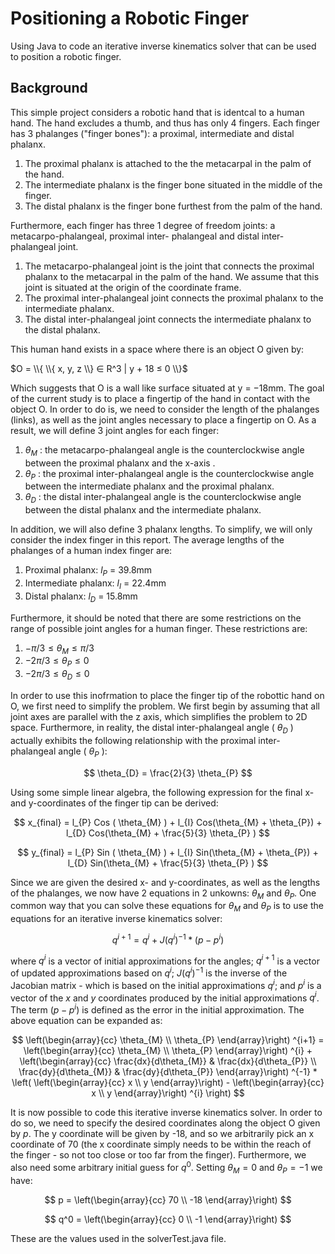 # Positioning a Robotic Finger

Using Java to code an iterative inverse kinematics solver that can be used to position a robotic finger. 

## Background

This simple project considers a robotic hand that is identcal to a human hand. The hand excludes a thumb, and thus has only 4 fingers. Each finger has 3 phalanges ("finger bones"): a proximal, intermediate and distal phalanx.
1. The proximal phalanx is attached to the the metacarpal in the palm of the hand. 
2. The intermediate phalanx is the finger bone situated in the middle of the finger. 
3. The distal phalanx is the finger bone furthest from the palm of the hand.

Furthermore, each finger has three 1 degree of freedom joints: a metacarpo-phalangeal, proximal inter- phalangeal and distal inter-phalangeal joint.
1. The metacarpo-phalangeal joint is the joint that connects the proximal phalanx to the metacarpal in the palm of the hand. We assume that this joint is situated at the origin of the coordinate frame.
2. The proximal inter-phalangeal joint connects the proximal phalanx to the intermediate phalanx.
3. The distal inter-phalangeal joint connects the intermediate phalanx to the distal phalanx.

This human hand exists in a space where there is an object O given by:

$O = \\{ \\{ x, y, z \\} ∈ R^3 | y + 18 ≤ 0 \\}$

Which suggests that O is a wall like surface situated at y = −18mm. The goal of the current study is to place a fingertip of the hand in contact with the object O. In order to do is, we need to consider the length of the phalanges (links), as well as the joint angles necessary to place a fingertip on O. As a result, we will define 3 joint angles for each finger:

1. $θ_M$ : the metacarpo-phalangeal angle is the counterclockwise angle between the proximal phalanx and the x-axis .
2. $θ_P$ : the proximal inter-phalangeal angle is the counterclockwise angle between the intermediate phalanx and the proximal phalanx.
3. $θ_D$ : the distal inter-phalangeal angle is the counterclockwise angle between the distal phalanx and the intermediate phalanx.

In addition, we will also define 3 phalanx lengths. To simplify, we will only consider the index finger in this report. The average lengths of the phalanges of a human index finger are:

1. Proximal phalanx: $l_P$ = 39.8mm
2. Intermediate phalanx: $l_I$ = 22.4mm 
3. Distal phalanx: $l_D$ = 15.8mm

Furthermore, it should be noted that there are some restrictions on the range of possible joint angles for a human finger. These restrictions are: 

1. $−π/3 ≤ θ_M ≤ π/3$
2.  $−2π/3 ≤ θ_P ≤ 0$
3.  $−2π/3 ≤ θ_D ≤ 0$

In order to use this inofrmation to place the finger tip of the robottic hand on O, we first need to simplify the problem. We first begin by assuming that all joint axes are parallel with the z axis, which simplifies the problem to 2D space. Furthermore, in reality, the distal inter-phalangeal angle ( $\theta_D$ ) actually exhibits the following relationship with the proximal inter-phalangeal angle ( $\theta_P$ ):

$$ \theta_{D} = \frac{2}{3} \theta_{P} $$

Using some simple linear algebra, the following expression for the final x- and y-coordinates of the finger tip can be derived:

$$ x_{final} = l_{P} Cos ( \theta_{M} ) + l_{I} Cos(\theta_{M} + \theta_{P}) + l_{D} Cos(\theta_{M} + \frac{5}{3} \theta_{P}  ) $$

$$ y_{final} = l_{P} Sin ( \theta_{M} ) + l_{I} Sin(\theta_{M} + \theta_{P}) + l_{D} Sin(\theta_{M} + \frac{5}{3} \theta_{P}  ) $$

Since we are given the desired x- and y-coordinates, as well as the lengths of the phalanges, we now have 2 equations in 2 unkowns: $\theta_{M}$ and $\theta_{P}$. One common way that you can solve these equations for $\theta_{M}$ and $\theta_{P}$ is to use the equations for an iterative inverse kinematics solver:

$$ q^{i+1} = q^{i} + J(q^{i})^{-1} * (p - p^{i}) $$

where $q^{i}$ is a vector of initial approximations for the angles; $q^{i+1}$ is a vector of updated approximations based on $q^{i}$; $J(q^{i})^{-1}$ is the inverse of the Jacobian matrix - which is based on the initial approximations $q^{i}$; and $p^{i}$ is a vector of the $x$ and $y$ coordinates produced by the initial approximations $q^{i}$. The term $(p - p^{i})$ is defined as the error in the initial approximation. The above equation can be expanded as:

$$ \left(\begin{array}{cc} 
\theta_{M} \\ 
\theta_{P} 
\end{array}\right) ^{i+1} =
\left(\begin{array}{cc} 
\theta_{M} \\
\theta_{P}
\end{array}\right) ^{i} +
\left(\begin{array}{cc} 
\frac{dx}{d\theta_{M}} & \frac{dx}{d\theta_{P}} \\
\frac{dy}{d\theta_{M}} & \frac{dy}{d\theta_{P}} 
\end{array}\right) ^{-1} *
\left(
\left(\begin{array}{cc} 
x \\
y
\end{array}\right) -
\left(\begin{array}{cc} 
x \\
y
\end{array}\right) ^{i}
\right)
$$

It is now possible to code this iterative inverse kinematics solver. In order to do so, we need to specify the desired coordinates along the object O given by $p$. The y coordinate will be given by -18, and so we arbitrarily pick an x coordinate of 70 (the x coordinate simply needs to be within the reach of the finger - so not too close or too far from the finger). Furthermore, we also need some arbitrary initial guess for $q^{0}$. Setting $\theta_{M} = 0$ and $\theta_{P} = -1$ we have:

$$
p = 
\left(\begin{array}{cc} 
70 \\
-18
\end{array}\right)
$$

$$
q^0 = 
\left(\begin{array}{cc} 
0 \\
-1
\end{array}\right)
$$

These are the values used in the solverTest.java file. 
